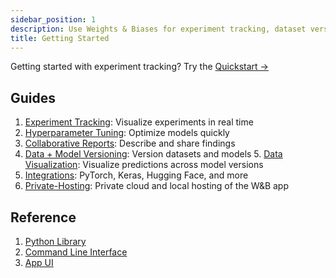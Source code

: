 ```yaml
---
sidebar_position: 1
description: Use Weights & Biases for experiment tracking, dataset versioning, and model management.
title: Getting Started
---
```


Getting started with experiment tracking? Try the [​Quickstart​ ->](https://docs.wandb.ai/quickstart)

## Guides
1. [Experiment Tracking](https://docs.wandb.ai/guides/track)​: Visualize experiments in real time
2. [Hyperparameter Tuning](https://docs.wandb.ai/guides/sweeps)​: Optimize models quickly
3. [Collaborative Reports](https://docs.wandb.ai/guides/reports)​: Describe and share findings
4. [Data + Model Versioning](https://docs.wandb.ai/guides/artifacts)​: Version datasets and models
​5. [Data Visualization](https://docs.wandb.ai/guides/data-vis): Visualize predictions across model versions
6. [Integrations](https://docs.wandb.ai/guides/integrations): PyTorch, Keras, Hugging Face, and more
7. [Private-Hosting](https://docs.wandb.ai/guides/self-hosted)​: Private cloud and local hosting of the W&B app


## Reference

1. [Python Library](https://docs.wandb.ai/ref/python)
2. [Command Line Interface](https://docs.wandb.ai/ref/cli)
3. [App UI](https://docs.wandb.ai/ref/app)
​​